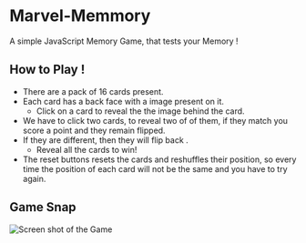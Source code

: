 # Marvel-Memmory
A simple JavaScript Memory Game, that tests your Memory ! 

## How to Play ! 

- There are a pack of 16 cards present. 
- Each card has a back face with a image present on it. 
  - Click on a card to reveal the the image behind the card.
- We have to click two cards, to reveal two of of them, if they match you score a point and they remain flipped. 
- If they are different, then they will flip back .
  - Reveal all the cards to win!
- The reset buttons resets the cards and reshuffles their position, so every time the position of each card will not be the same and you have to try again.

## Game Snap

![Screen shot of the Game](Images/Memmory\Game.jpg)
